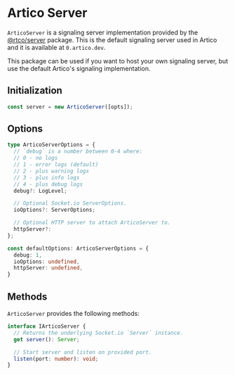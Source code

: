 # Artico Server

`ArticoServer` is a signaling server implementation provided by the [@rtco/server](https://www.npmjs.com/package/@rtco/server) package.
This is the default signaling server used in Artico and it is available at `0.artico.dev`.

This package can be used if you want to host your own signaling server, but use the default Artico's signaling implementation.

## Initialization

```ts
const server = new ArticoServer([opts]);
```

## Options

```ts
type ArticoServerOptions = {
  // `debug` is a number between 0-4 where:
  // 0 - no logs
  // 1 - error logs (default)
  // 2 - plus warning logs
  // 3 - plus info logs
  // 4 - plus debug logs
  debug?: LogLevel;

  // Optional Socket.io ServerOptions.
  ioOptions?: ServerOptions;

  // Optional HTTP server to attach ArticoServer to.
  httpServer?:
};

const defaultOptions: ArticoServerOptions = {
  debug: 1,
  ioOptions: undefined,
  httpServer: undefined,
}
```

## Methods

`ArticoServer` provides the following methods:

```ts
interface IArticoServer {
  // Returns the underlying Socket.io `Server` instance.
  get server(): Server;

  // Start server and listen on provided port.
  listen(port: number): void;
}
```
